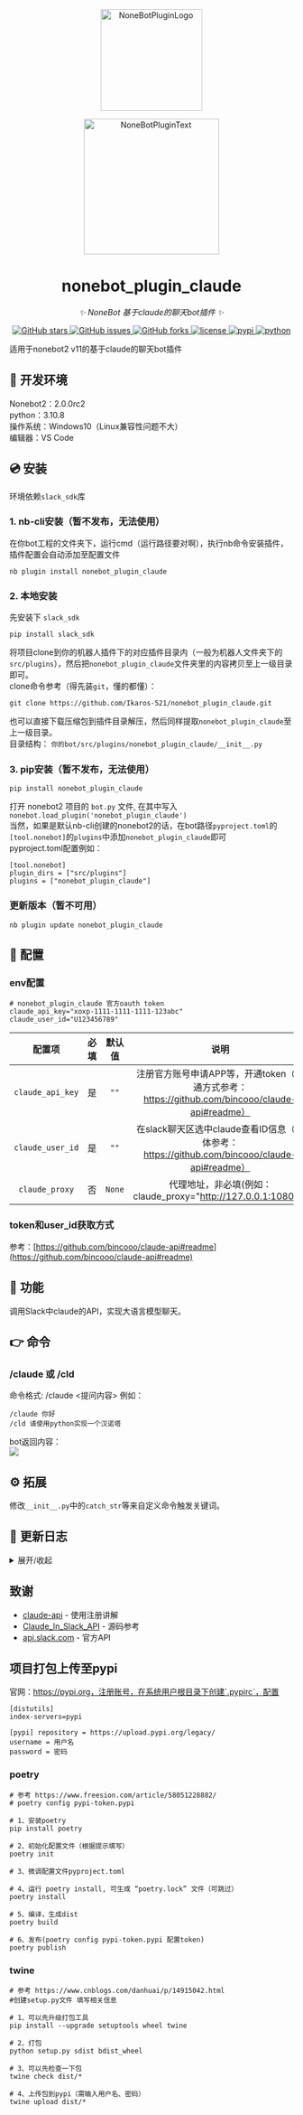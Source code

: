 <div align="center">
  <a href="https://v2.nonebot.dev/store"><img src="https://github.com/A-kirami/nonebot-plugin-template/blob/resources/nbp_logo.png" width="180" height="180" alt="NoneBotPluginLogo"></a>
  <br>
  <p><img src="https://github.com/A-kirami/nonebot-plugin-template/blob/resources/NoneBotPlugin.svg" width="240" alt="NoneBotPluginText"></p>
</div>

<div align="center">

# nonebot_plugin_claude
  
_✨ NoneBot 基于claude的聊天bot插件 ✨_
  
<a href="https://github.com/Ikaros-521/nonebot_plugin_claude/stargazers">
    <img alt="GitHub stars" src="https://img.shields.io/github/stars/Ikaros-521/nonebot_plugin_claude?color=%09%2300BFFF&style=flat-square">
</a>
<a href="https://github.com/Ikaros-521/nonebot_plugin_claude/issues">
    <img alt="GitHub issues" src="https://img.shields.io/github/issues/Ikaros-521/nonebot_plugin_claude?color=Emerald%20green&style=flat-square">
</a>
<a href="https://github.com/Ikaros-521/nonebot_plugin_claude/network">
    <img alt="GitHub forks" src="https://img.shields.io/github/forks/Ikaros-521/nonebot_plugin_claude?color=%2300BFFF&style=flat-square">
</a>
<a href="./LICENSE">
    <img src="https://img.shields.io/github/license/Ikaros-521/nonebot_plugin_claude.svg" alt="license">
</a>
<a href="https://pypi.python.org/pypi/nonebot_plugin_claude">
    <img src="https://img.shields.io/pypi/v/nonebot_plugin_claude.svg" alt="pypi">
</a>
<a href="https://www.python.org">
    <img src="https://img.shields.io/badge/python-3.8+-blue.svg" alt="python">
</a>

</div>

适用于nonebot2 v11的基于claude的聊天bot插件  

## 🔧 开发环境
Nonebot2：2.0.0rc2  
python：3.10.8  
操作系统：Windows10（Linux兼容性问题不大）  
编辑器：VS Code  

## 💿 安装
环境依赖`slack_sdk`库   

### 1. nb-cli安装（暂不发布，无法使用）
在你bot工程的文件夹下，运行cmd（运行路径要对啊），执行nb命令安装插件，插件配置会自动添加至配置文件  
```
nb plugin install nonebot_plugin_claude
```

### 2. 本地安装
先安装下 `slack_sdk`  
```
pip install slack_sdk
```
将项目clone到你的机器人插件下的对应插件目录内（一般为机器人文件夹下的`src/plugins`），然后把`nonebot_plugin_claude`文件夹里的内容拷贝至上一级目录即可。  
clone命令参考（得先装`git`，懂的都懂）：
```
git clone https://github.com/Ikaros-521/nonebot_plugin_claude.git
``` 
也可以直接下载压缩包到插件目录解压，然后同样提取`nonebot_plugin_claude`至上一级目录。  
目录结构： ```你的bot/src/plugins/nonebot_plugin_claude/__init__.py```  


### 3. pip安装（暂不发布，无法使用）
```
pip install nonebot_plugin_claude
```  
打开 nonebot2 项目的 ```bot.py``` 文件, 在其中写入  
```nonebot.load_plugin('nonebot_plugin_claude')```  
当然，如果是默认nb-cli创建的nonebot2的话，在bot路径```pyproject.toml```的```[tool.nonebot]```的```plugins```中添加```nonebot_plugin_claude```即可  
pyproject.toml配置例如：  
``` 
[tool.nonebot]
plugin_dirs = ["src/plugins"]
plugins = ["nonebot_plugin_claude"]
``` 

### 更新版本（暂不可用）
```
nb plugin update nonebot_plugin_claude
```

## 🔧 配置  

### env配置
```
# nonebot_plugin_claude 官方oauth token
claude_api_key="xoxp-1111-1111-1111-123abc"
claude_user_id="U123456789"
```
|       配置项        | 必填 | 默认值  |    说明      |
|:----------------:|:----:|:----:|:----------------------------:|
| `claude_api_key` | 是 | `""` | 注册官方账号申请APP等，开通token（开通方式参考：https://github.com/bincooo/claude-api#readme） |
| `claude_user_id` | 是 | `""` | 在slack聊天区选中claude查看ID信息（具体参考：https://github.com/bincooo/claude-api#readme） |
| `claude_proxy` | 否 | `None` | 代理地址，非必填(例如：claude_proxy="http://127.0.0.1:10809") |

### token和user_id获取方式
参考：[https://github.com/bincooo/claude-api#readme](https://github.com/bincooo/claude-api#readme)

## 🎉 功能
调用Slack中claude的API，实现大语言模型聊天。   

## 👉 命令

### /claude 或 /cld

命令格式: /claude <提问内容> 
例如：  
```
/claude 你好
/cld 请使用python实现一个汉诺塔
```
bot返回内容：  
![](docs/result.png)

## ⚙ 拓展
修改`__init__.py`中的`catch_str`等来自定义命令触发关键词。     

## 📝 更新日志

<details>
<summary>展开/收起</summary>

### 0.0.1

- 插件初次发布

### 0.0.2

- 新增代理配置

</details>

## 致谢

- [claude-api](https://github.com/bincooo/claude-api) - 使用注册讲解
- [Claude_In_Slack_API](https://github.com/jasonthewhale/Claude_In_Slack_API) - 源码参考
- [api.slack.com](https://api.slack.com/) - 官方API   

## 项目打包上传至pypi

官网：https://pypi.org，注册账号，在系统用户根目录下创建`.pypirc`，配置  
``` 
[distutils] 
index-servers=pypi 
 
[pypi] repository = https://upload.pypi.org/legacy/ 
username = 用户名 
password = 密码
```

### poetry

```
# 参考 https://www.freesion.com/article/58051228882/
# poetry config pypi-token.pypi

# 1、安装poetry
pip install poetry

# 2、初始化配置文件（根据提示填写）
poetry init

# 3、微调配置文件pyproject.toml

# 4、运行 poetry install, 可生成 “poetry.lock” 文件（可跳过）
poetry install

# 5、编译，生成dist
poetry build

# 6、发布(poetry config pypi-token.pypi 配置token)
poetry publish

```

### twine

```
# 参考 https://www.cnblogs.com/danhuai/p/14915042.html
#创建setup.py文件 填写相关信息

# 1、可以先升级打包工具
pip install --upgrade setuptools wheel twine

# 2、打包
python setup.py sdist bdist_wheel

# 3、可以先检查一下包
twine check dist/*

# 4、上传包到pypi（需输入用户名、密码）
twine upload dist/*
```